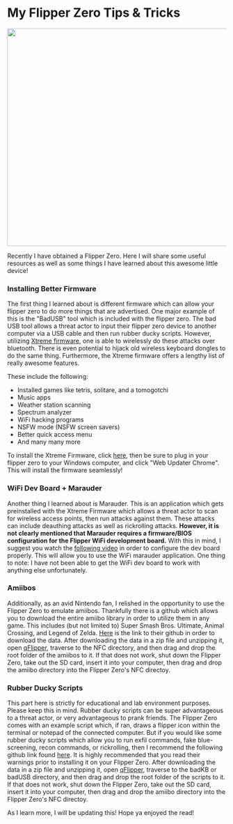 # My Flipper Zero Tips & Tricks

<p align="center">
<img src="https://cdn.shopify.com/s/files/1/2175/8571/files/Flipper-Zero_1235x.png?v=1682525077"  width="600" height="500">
</p>
Recently I have obtained a Flipper Zero. Here I will share some useful resources as well as some things I have learned about this awesome little device!

### Installing Better Firmware
The first thing I learned about is different firmware which can allow your flipper zero to do more things that are advertised. One major example of this is the "BadUSB" tool which is included with the flipper zero. The bad USB tool allows a threat actor to input their flipper zero device to another computer via a USB cable and then run rubber ducky scripts. However, utilizing [Xtreme firmware](https://github.com/ClaraCrazy/Flipper-Xtreme), one is able to wirelessly do these attacks over bluetooth. There is even potential to hijack old wireless keyboard dongles to do the same thing. Furthermore, the Xtreme firmware offers a lengthy list of really awesome features. 

These include the following:
* Installed games like tetris, solitare, and a tomogotchi
* Music apps
* Weather station scanning
* Spectrum analyzer
* WiFi hacking programs
* NSFW mode (NSFW screen savers)
* Better quick access menu
* And many many more

To install the Xtreme Firmware, click [here](https://github.com/ClaraCrazy/Flipper-Xtreme/releases/tag/XFW-0046_06052023), then be sure to plug in your flipper zero to your Windows computer, and click "Web Updater Chrome". This will install the firmware seamlessly!

### WiFi Dev Board + Marauder
Another thing I learned about is Marauder. This is an application which gets preinstalled with the Xtreme Firmware which allows a threat actor to scan for wireless access points, then run attacks against them. These attacks can include deauthing attacks as well as rickrolling attacks. **However, it is not clearly mentioned that Marauder requires a firmware/BIOS configuration for the Flipper WiFi development board.** With this in mind, I suggest you watch the [following video](https://www.youtube.com/watch?v=CabgV-ljjRM) in order to configure the dev board properly. This will allow you to use the WiFi marauder application. One thing to note: I have not been able to get the WiFi dev board to work with anything else unfortunately.

### Amiibos
Additionally, as an avid Nintendo fan, I relished in the opportunity to use the Flipper Zero to emulate amiibos. Thankfully there is a github which allows you to download the entire amiibo library in order to utilize them in any game. This includes (but not limited to) Super Smash Bros. Ultimate, Animal Crossing, and Legend of Zelda. [Here](https://github.com/Gioman101/FlipperAmiibo) is the link to their github in order to download the data. After downloading the data in a zip file and unzipping it, open [qFlipper](https://flipperzero.one/update), traverse to the NFC directory, and then drag and drop the root folder of the amiibos to it. If that does not work, shut down the Flipper Zero, take out the SD card, insert it into your computer, then drag and drop the amiibo directory into the Flipper Zero's NFC directoy. 

### Rubber Ducky Scripts
This part here is strictly for educational and lab environment purposes. Please keep this in mind. Rubber ducky scripts can be super advantageous to a threat actor, or very advantageous to prank friends. The Flipper Zero comes with an example script which, if ran, draws a flipper icon within the terminal or notepad of the connected computer. But if you would like some rubber ducky scripts which allow you to run exfil commands, fake blue-screening, recon commands, or rickrolling, then I recommend the following github link found [here](https://github.com/UNC0V3R3D/Flipper_Zero-BadUsb). It is highly recommended that you read their warnings prior to installing it on your Flipper Zero. After downloading the data in a zip file and unzipping it, open [qFlipper](https://flipperzero.one/update), traverse to the badKB or badUSB directory, and then drag and drop the root folder of the scripts to it. If that does not work, shut down the Flipper Zero, take out the SD card, insert it into your computer, then drag and drop the amiibo directory into the Flipper Zero's NFC directoy.

As I learn more, I will be updating this! Hope ya enjoyed the read!   

